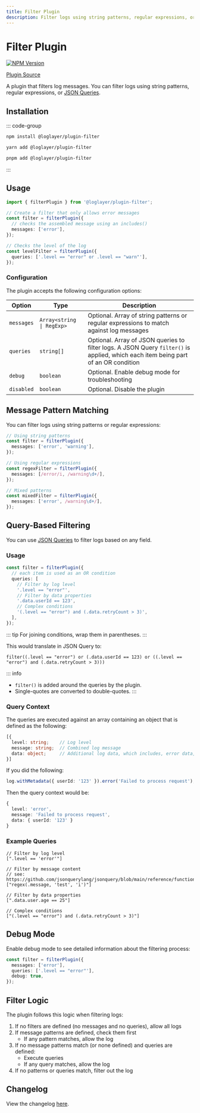 ```yaml
---
title: Filter Plugin
description: Filter logs using string patterns, regular expressions, or JSON Queries
---
```


# Filter Plugin

[![NPM Version](https://img.shields.io/npm/v/%40loglayer%2Fplugin-filter)](https://www.npmjs.com/package/@loglayer/plugin-filter)

[Plugin Source](https://github.com/loglayer/loglayer/tree/master/packages/plugins/filter)

A plugin that filters log messages. You can filter logs using string patterns, regular expressions,
or [JSON Queries](https://jsonquerylang.org/).

## Installation

::: code-group
```bash [npm]
npm install @loglayer/plugin-filter
```

```bash [yarn]
yarn add @loglayer/plugin-filter
```

```bash [pnpm]
pnpm add @loglayer/plugin-filter
```
:::

## Usage

```typescript
import { filterPlugin } from '@loglayer/plugin-filter';

// Create a filter that only allows error messages
const filter = filterPlugin({
  // checks the assembled message using an includes()
  messages: ['error'],
});

// Checks the level of the log
const levelFilter = filterPlugin({
  queries: ['.level == "error" or .level == "warn"'],
});
```

### Configuration

The plugin accepts the following configuration options:

| Option | Type | Description                                                                                                                       |
|--------|------|-----------------------------------------------------------------------------------------------------------------------------------|
| `messages` | `Array<string \| RegExp>` | Optional. Array of string patterns or regular expressions to match against log messages                                           |
| `queries` | `string[]` | Optional. Array of JSON queries to filter logs. A JSON Query `filter()` is applied, which each item being part of an OR condition |
| `debug` | `boolean` | Optional. Enable debug mode for troubleshooting                                                                                   |
| `disabled` | `boolean` | Optional. Disable the plugin                                                                                                      |

## Message Pattern Matching

You can filter logs using string patterns or regular expressions:

```typescript
// Using string patterns
const filter = filterPlugin({
  messages: ['error', 'warning'],
});

// Using regular expressions
const regexFilter = filterPlugin({
  messages: [/error/i, /warning\d+/],
});

// Mixed patterns
const mixedFilter = filterPlugin({
  messages: ['error', /warning\d+/],
});
```

## Query-Based Filtering

You can use [JSON Queries](https://jsonquerylang.org/) to filter logs based on any field.

### Usage

```typescript
const filter = filterPlugin({
  // each item is used as an OR condition
  queries: [
    // Filter by log level
    '.level == "error"',
    // Filter by data properties
    '.data.userId == 123',
    // Complex conditions
    '(.level == "error") and (.data.retryCount > 3)',
  ],
});
```

::: tip
For joining conditions, wrap them in parentheses.
:::

This would translate in JSON Query to:

```text
filter((.level == "error") or (.data.userId == 123) or ((.level == "error") and (.data.retryCount > 3)))
```

::: info
- `filter()` is added around the queries by the plugin.
- Single-quotes are converted to double-quotes.
:::

### Query Context

The queries are executed against an array containing an object that is defined as the following:

```typescript
[{
  level: string;    // Log level
  message: string;  // Combined log message
  data: object;     // Additional log data, which includes, error data, context data and metadata
}]
```

If you did the following:

```typescript
log.withMetadata({ userId: '123' }).error('Failed to process request');
```

Then the query context would be:

```typescript
{
  level: 'error',
  message: 'Failed to process request',
  data: { userId: '123' }
}
```

### Example Queries

```text
// Filter by log level
[".level == 'error'"]

// Filter by message content
// see: https://github.com/jsonquerylang/jsonquery/blob/main/reference/functions.md#regex
["regex(.message, 'test', 'i')"]

// Filter by data properties
[".data.user.age == 25"]

// Complex conditions
["(.level == "error") and (.data.retryCount > 3)"]
```

## Debug Mode

Enable debug mode to see detailed information about the filtering process:

```typescript
const filter = filterPlugin({
  messages: ['error'],
  queries: ['.level == "error"'],
  debug: true,
});
```

## Filter Logic

The plugin follows this logic when filtering logs:

1. If no filters are defined (no messages and no queries), allow all logs
2. If message patterns are defined, check them first
   - If any pattern matches, allow the log
3. If no message patterns match (or none defined) and queries are defined:
   - Execute queries
   - If any query matches, allow the log
4. If no patterns or queries match, filter out the log

## Changelog

View the changelog [here](./changelogs/filter-changelog.md).
